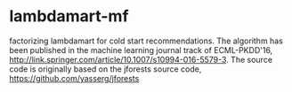 # lambdamart-mf
factorizing lambdamart for cold start recommendations. The algorithm has been published in the machine learning journal track of ECML-PKDD'16, http://link.springer.com/article/10.1007/s10994-016-5579-3. The source code is originally based on the jforests source code, https://github.com/yasserg/jforests
